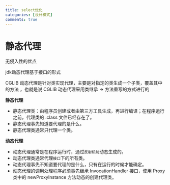 ```yaml
---
title: select优化
categories: [设计模式]
comments: true
---
```

# 静态代理
无侵入性的优点

jdk动态代理基于接口的形式

CGLIB 动态代理是针对类实现代理，主要是对指定的类生成一个子类，覆盖其中的方法 ，也就是说 CGLIB 动态代理采用类继承 -> 方法重写的方式进行的

**静态代理**

- 静态代理类：由程序员创建或者由第三方工具生成，再进行编译；在程序运行之前，代理类的 .class 文件已经存在了。
- 静态代理事先知道要代理的是什么。
- 静态代理类通常只代理一个类。

**动态代理**

- 动态代理通常是在程序运行时，通过`反射机制`动态生成的。
- 动态代理类通常代理`接口`下的所有类。
- 动态代理事先不知道要代理的是什么，只有在运行的时候才能确定。
- 动态代理的调用处理程序必须事先继承 InvocationHandler 接口，使用 Proxy 类中的 newProxyInstance 方法动态的创建代理类。
